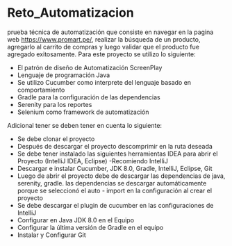 # Reto_Automatizacion

 prueba técnica de automatización que consiste en navegar en la pagina web  https://www.promart.pe/, realizar la búsqueda de un producto, agregarlo al carrito de compras y luego validar que el producto fue agregado exitosamente. Para este proyecto se utilizo lo siguiente:
-	El patrón de diseño de Automatización ScreenPlay
-	Lenguaje de programación Java
-	Se utilizo Cucumber como interprete del lenguaje basado en comportamiento
-	Gradle para la configuración de las dependencias
-	Serenity para los reportes
-	Selenium como framework de automatización


Adicional tener se deben tener en cuenta lo siguiente:
- Se debe clonar el proyecto
 - Después de descargar el proyecto descomprimir en la ruta deseada
 - Se debe tener instalado las siguientes herramientas IDEA para abrir el Proyecto (IntelliJ IDEA, Eclipse) -Recomiendo IntelliJ
 - Descargar e instalar Cucumber, JDK 8.0, Gradle, IntelliJ, Eclipse, Git
 - Luego de abrir el proyecto debe de descargar las dependencias de java, serenity, gradle. las dependencias se descargar automáticamente porque se seleccionó el auto -  import en la configuración al crear el proyecto
 - Se debe descargar el plugin de cucumber en las configuraciones de IntelliJ
 - Configurar en Java JDK 8.0 en el Equipo
 - Configurar la última versión de Gradle en el equipo
 - Instalar y Configurar Git
